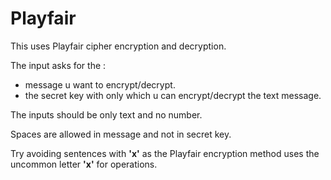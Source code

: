 #     Playfair

This uses Playfair cipher encryption and decryption.

The input asks for the :
* message u want to encrypt/decrypt.
* the secret key with only which u can encrypt/decrypt the text message.

The inputs should be only text and no number.

Spaces are allowed in message and not in secret key.

Try avoiding sentences with **'x'** as the Playfair encryption method uses the uncommon letter **'x'** for operations.
